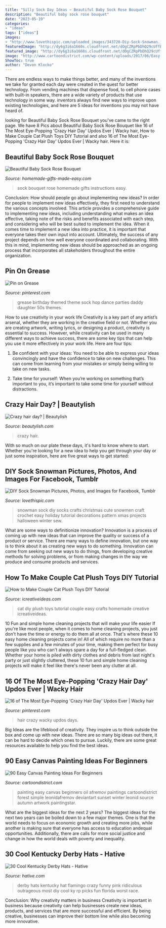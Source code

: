```yaml
---
title: "Silly Sock Day Ideas ~ Beautiful Baby Sock Rose Bouquet"
description: "Beautiful baby sock rose bouquet"
date: "2023-05-19"
categories:
- "ideas"
tags: ["ideas"]
images:
- "http://www.lovethispic.com/uploaded_images/343720-Diy-Sock-Snowman.jpg"
featuredImage: "http://dy6g3i6a1660s.cloudfront.net/dOgCZRpPbDhQ29cUffEnUgKABHA/cl.jpg"
featured_image: "http://dy6g3i6a1660s.cloudfront.net/dOgCZRpPbDhQ29cUffEnUgKABHA/cl.jpg"
image: "http://www.cartoondistrict.com/wp-content/uploads/2017/06/Easy-Canvas-Painting-Ideas-For-Beginners0121.jpg"
ShowToc: true
author: "Devon Klocko"
---
```



There are endless ways to make things better, and many of the inventions we take for granted each day were created in the quest for better technology. From vending machines that dispense food, to cell phone cases with built-in speakers, there are a wide variety of products that use technology in some way. inventors always find new ways to improve upon existing technologies, and here are 5 ideas for inventions you may not have heard of.

	

		
looking for Beautiful Baby Sock Rose Bouquet you've came to the right page. We have 8 Pics about Beautiful Baby Sock Rose Bouquet like 16 of The Most Eye-Popping &#039;Crazy Hair Day&#039; Updos Ever | Wacky hair, How to Make Couple Cat Plush Toys DIY Tutorial and also 16 of The Most Eye-Popping &#039;Crazy Hair Day&#039; Updos Ever | Wacky hair. Here it is:
		
    
## Beautiful Baby Sock Rose Bouquet

<img loading=lazy src="https://www.homemade-gifts-made-easy.com/images/baby-sock-rose-bouquet-instructions.jpg" onerror="this.onerror=null;this.src='https://tse1.mm.bing.net/th?id=OIP.mEgn6OhNpSeTk5_AVXyY8AHaOm&amp;pid=15.1';" alt="Beautiful Baby Sock Rose Bouquet">

_Source: homemade-gifts-made-easy.com_

>sock bouquet rose homemade gifts instructions easy. 

	

Conclusion: How should people go about implementing new ideas?
In order for people to implement new ideas effectively, they first need to understand the various concepts involved. This article provides a comprehensive guide to implementing new ideas, including understanding what makes an idea effective, taking note of the risks and benefits associated with each step, and considering who will be best suited to implement the idea.
When it comes time to implement a new idea into practice, it is important that everyone takes their own input into account. Ultimately, the success of any project depends on how well everyone coordinated and collaborating. With this in mind, implementing new ideas should be approached as an ongoing process that incorporates all stakeholders throughout the entire organization.

    
## Pin On Grease

<img loading=lazy src="https://i.pinimg.com/736x/61/5c/16/615c1673fe64f5a970e44cd0f39645e1.jpg" onerror="this.onerror=null;this.src='https://tse2.mm.bing.net/th?id=OIP.kR33q70fSXOMAMLYPOR8IAHaJ4&amp;pid=15.1';" alt="Pin on Grease">

_Source: pinterest.com_

>grease birthday themed theme sock hop dance parties daddy daughter 50s themes. 

	

How to use creativity in your work life
Creativity is a key part of any artist’s arsenal, whether they are working in the creative field or not. Whether you are creating artwork, writing lyrics, or designing a product, creativity is essential to success. However, while creativity can be used in many different ways to achieve success, there are some key tips that can help you use it more effectively in your work life. Here are four tips:
1. Be confident with your ideas: You need to be able to express your ideas convincingly and have the confidence to take on new challenges. This can come from learning from your mistakes or simply being willing to take on new tasks.

2. Take time for yourself: When you’re working on something that’s important to you, it’s important to take some time for yourself without distractions.

    
## Crazy Hair Day? | Beautylish

<img loading=lazy src="http://dy6g3i6a1660s.cloudfront.net/dOgCZRpPbDhQ29cUffEnUgKABHA/cl.jpg" onerror="this.onerror=null;this.src='https://tse3.mm.bing.net/th?id=OIP.Cjfhp6L87-G5PLObFNeWEQCoEs&amp;pid=15.1';" alt="Crazy hair day? | Beautylish">

_Source: beautylish.com_

>crazy hair. 

	

With so much on our plate these days, it's hard to know where to start. Whether you're looking for a new idea to help you get through your day or just some inspiration, here are five great ways to get started: 

    
## DIY Sock Snowman Pictures, Photos, And Images For Facebook, Tumblr

<img loading=lazy src="http://www.lovethispic.com/uploaded_images/343720-Diy-Sock-Snowman.jpg" onerror="this.onerror=null;this.src='https://tse4.mm.bing.net/th?id=OIP.mIV5RLQYsOLmbgV0n0KOMQHaNK&amp;pid=15.1';" alt="DIY Sock Snowman Pictures, Photos, and Images for Facebook, Tumblr">

_Source: lovethispic.com_

>snowman sock diy socks crafts christmas cute snowmen craft crochet easy holiday tutorial decorations pattern xmas projects halloween winter sew. 

	

What are some ways to definitionize innovation?
Innovation is a process of coming up with new ideas that can improve the quality or success of a product or service. There are many ways to define innovation, but one way is to think about it as creating new ways to do something. Innovation can come from seeking out new ways to do things, from developing creative methods for solving problems, or from making changes in the way we produce and consume products and services.

    
## How To Make Couple Cat Plush Toys DIY Tutorial

<img loading=lazy src="https://www.icreativeideas.com/wp-content/uploads/2014/06/How-to-Make-Couple-Cat-Plush-Toys-DIY-Tutorial-thumb.jpg" onerror="this.onerror=null;this.src='https://tse1.mm.bing.net/th?id=OIP.GKwiouAENqmAFnye9zmtOwHaHa&amp;pid=15.1';" alt="How to Make Couple Cat Plush Toys DIY Tutorial">

_Source: icreativeideas.com_

>cat diy plush toys tutorial couple easy crafts homemade creative icreativeideas. 

	

10 Fun and simple home cleaning projects that will make your life easier
If you're like most people, when it comes to home cleaning projects, you just don't have the time or energy to do them all at once. That's where these 10 easy home cleaning projects come in! All of which require no more than a few supplies and a few minutes of your time, making them perfect for busy people like you who can't always spare a day for a full-fledged clean. Whether your home is piled with dirty clothes and debris from last night's party or just slightly cluttered, these 10 fun and simple home cleaning projects will make it feel like there's never been any clutter at all.

    
## 16 Of The Most Eye-Popping &#039;Crazy Hair Day&#039; Updos Ever | Wacky Hair

<img loading=lazy src="https://i.pinimg.com/736x/e9/5d/b4/e95db4aa20968a9426acfdeb9fe28367--wacky-hair-days-crazy-hair-days.jpg" onerror="this.onerror=null;this.src='https://tse3.mm.bing.net/th?id=OIP._IMm1QoxImc3Ua-kafxpOQHaJ4&amp;pid=15.1';" alt="16 of The Most Eye-Popping &#039;Crazy Hair Day&#039; Updos Ever | Wacky hair">

_Source: pinterest.com_

>hair crazy wacky updos days. 

	

Big Ideas are the lifeblood of creativity. They inspire us to think outside the box and come up with new ideas. There are so many big ideas out there, it can be hard to decide which ones to pursue. Luckily, there are some great resources available to help you find the best ideas.

    
## 90 Easy Canvas Painting Ideas For Beginners

<img loading=lazy src="http://www.cartoondistrict.com/wp-content/uploads/2017/06/Easy-Canvas-Painting-Ideas-For-Beginners0121.jpg" onerror="this.onerror=null;this.src='https://tse1.mm.bing.net/th?id=OIP.VFeVfGBtVk_imz1mTnhccwHaJ7&amp;pid=15.1';" alt="90 Easy Canvas Painting Ideas For Beginners">

_Source: cartoondistrict.com_

>painting easy canvas beginners oil afremov paintings cartoondistrict forest simple leonidafremov deviantart sunset winter leonid source autumn artwork paintingstar. 

	

What are the biggest ideas for the next 2 years?
The biggest ideas for the next two years can be boiled down to a few major themes. One is that the world needs to focus on economic growth and creating more jobs, while another is making sure that everyone has access to education andequal opportunities. Additionally, there are calls for more social justice and change in how the world deals with poverty and inequality.

    
## 30 Cool Kentucky Derby Hats - Hative

<img loading=lazy src="https://hative.com/wp-content/uploads/2014/06/kentucky-derby-hats/7-kentucky-derby-hats.jpg" onerror="this.onerror=null;this.src='https://tse4.mm.bing.net/th?id=OIP.IANVJXUthWjuD_UNc3vWfgHaLN&amp;pid=15.1';" alt="30 Cool Kentucky Derby Hats - Hative">

_Source: hative.com_

>derby hats kentucky hat flamingo crazy funny pink ridiculous outrageous most diy cool ky rp picks fun florida worst race. 

	

Conclusion: Why creativity matters in business
Creativity is important in business because creativity can help businesses create new ideas, products, and services that are more successful and efficient. By being creative, businesses can improve their bottom line while also becoming more innovative.

